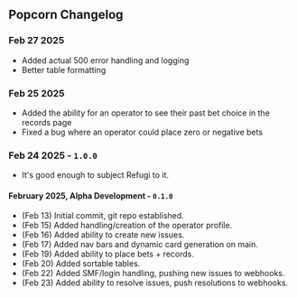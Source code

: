 ## Popcorn Changelog

### Feb 27 2025
- Added actual 500 error handling and logging
- Better table formatting

### Feb 25 2025
- Added the ability for an operator to see their past bet choice in the records page
- Fixed a bug where an operator could place zero or negative bets

### Feb 24 2025 - `1.0.0`
- It's good enough to subject Refugi to it.

#### February 2025, Alpha Development - `0.1.0`
- (Feb 13) Initial commit, git repo established.
- (Feb 15) Added handling/creation of the operator profile.
- (Feb 16) Added ability to create new issues.
- (Feb 17) Added nav bars and dynamic card generation on main.
- (Feb 19) Added ability to place bets + records.
- (Feb 20) Added sortable tables.
- (Feb 22) Added SMF/login handling, pushing new issues to webhooks.
- (Feb 23) Added ability to resolve issues, push resolutions to webhooks.